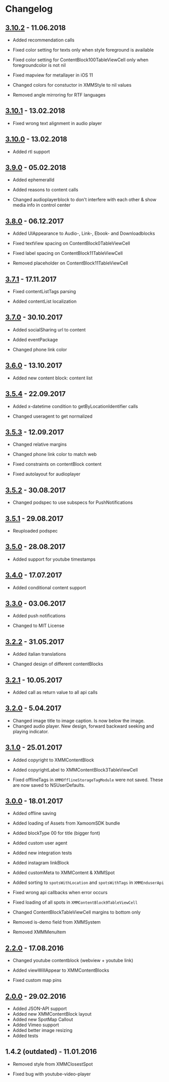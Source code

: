 # Changelog
## [3.10.2](https://github.com/xamoom/xamoom-ios-sdk/compare/3.10.1...3.10.2) - 11.06.2018

- Added recommendation calls

- Fixed color setting for texts only when style foreground is available
- Fixed color setting for ContentBlock100TableViewCell only when foregroundcolor is not nil
- Fixed mapview for metallayer in iOS 11

- Changed colors for constuctor in XMMStyle to nil values   

- Removed angle mirroring for RTF languages

## [3.10.1](https://github.com/xamoom/xamoom-ios-sdk/compare/3.10.0...3.10.1) - 13.02.2018

- Fixed wrong text alignment in audio player

## [3.10.0](https://github.com/xamoom/xamoom-ios-sdk/compare/3.9.0...3.10.0) - 13.02.2018

- Added rtl support

## [3.9.0](https://github.com/xamoom/xamoom-ios-sdk/compare/3.8.0...3.9.0) - 05.02.2018

- Added ephemeralId
- Added reasons to content calls

- Changed audioplayerblock to don't interfere with each other & show media info in control center

## [3.8.0](https://github.com/xamoom/xamoom-ios-sdk/compare/3.7.1...3.8.0) - 06.12.2017

- Added UIAppearance to Audio-, Link-, Ebook- and Downloadblocks

- Fixed textView spacing on ContentBlock0TableViewCell
- Fixed label spacing on ContentBlock11TableViewCell

- Removed placeholder on ContentBlock11TableViewCell

## [3.7.1](https://github.com/xamoom/xamoom-ios-sdk/compare/3.7.0...3.7.1) - 17.11.2017

- Fixed contentListTags parsing

- Added contentList localization

## [3.7.0](https://github.com/xamoom/xamoom-ios-sdk/compare/3.6.0...3.7.0) - 30.10.2017

- Added socialSharing url to content
- Added eventPackage

- Changed phone link color

## [3.6.0](https://github.com/xamoom/xamoom-ios-sdk/compare/3.5.4...3.6.0) - 13.10.2017

- Added new content block: content list

## [3.5.4](https://github.com/xamoom/xamoom-ios-sdk/compare/3.5.3...3.5.4) - 22.09.2017

- Added x-datetime condition to getByLocationIdentifier calls

- Changed useragent to get normalized

## [3.5.3](https://github.com/xamoom/xamoom-ios-sdk/compare/3.5.2...3.5.3) - 12.09.2017

- Changed relative margins
- Changed phone link color to match web

- Fixed constraints on contentBlock content
- Fixed autolayout for audioplayer

## [3.5.2](https://github.com/xamoom/xamoom-ios-sdk/compare/3.5.1...3.5.2) - 30.08.2017

- Changed podspec to use subspecs for PushNotifications

## [3.5.1](https://github.com/xamoom/xamoom-ios-sdk/compare/3.5.0...3.5.1) - 29.08.2017

-  Reuploaded podspec

## [3.5.0](https://github.com/xamoom/xamoom-ios-sdk/compare/3.4.0...3.5.0) - 28.08.2017

- Added support for youtube timestamps

## [3.4.0](https://github.com/xamoom/xamoom-ios-sdk/compare/3.3.0...3.4.0) - 17.07.2017

- Added conditional content support

## [3.3.0](https://github.com/xamoom/xamoom-ios-sdk/compare/3.2.2...3.3.0) - 03.06.2017

- Added push notifications

- Changed to MIT License

## [3.2.2](https://github.com/xamoom/xamoom-ios-sdk/compare/3.2.1...3.2.2) - 31.05.2017

- Added italian translations

- Changed design of different contentBlocks

## [3.2.1](https://github.com/xamoom/xamoom-ios-sdk/compare/3.2.0...3.2.1) - 10.05.2017

- Added call as return value to all api calls

## [3.2.0](https://github.com/xamoom/xamoom-ios-sdk/compare/3.1.0...3.2.0) - 5.04.2017

- Changed image title to image caption. Is now below the image.
- Changed audio player. New design, forward backward seeking and playing indicator.

## [3.1.0](https://github.com/xamoom/xamoom-ios-sdk/compare/3.0.0...3.1.0) - 25.01.2017

- Added copyright to XMMContentBlock
- Added copyrightLabel to XMMContentBlock3TableViewCell

- Fixed offlineTags in `XMMOfflineStorageTagModule` were not saved. These are now saved to NSUserDefaults.

## [3.0.0](https://github.com/xamoom/xamoom-ios-sdk/compare/2.2.0...3.0.0) - 18.01.2017

- Added offline saving
- Added loading of Assets from XamoomSDK bundle
- Added blockType 00 for title (bigger font)
- Added custom user agent
- Added new integration tests
- Added instagram linkBlock
- Added customMeta to XMMContent & XMMSpot
- Added sorting to `spotsWithLocation` and `spotsWithTags` in `XMMEnduserApi`

- Fixed wrong api callbacks when error occurs
- Fixed loading of all spots in `XMMContentBlock9TableViewCell`

- Changed ContentBlockTableViewCell margins to bottom only

- Removed is-demo field from XMMSystem
- Removed XMMMenuItem

## [2.2.0](https://github.com/xamoom/xamoom-ios-sdk/compare/2.0.0...2.2.0) - 17.08.2016

- Changed youtube contentblock (webview + youtube link)

- Added viewWillAppear to XMMContentBlocks

- Fixed custom map pins

## [2.0.0](https://github.com/xamoom/xamoom-ios-sdk/compare/1.4.0...2.0.0) - 29.02.2016

- Added JSON-API support
- Added new XMMContentBlock layout
- Added new SpotMap Callout
- Added Vimeo support
- Added better image resizing
- Added tests

## 1.4.2 (outdated) - 11.01.2016

- Removed style from XMMClosestSpot

- Fixed bug with youtube-video-player
